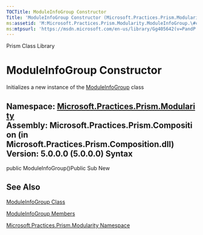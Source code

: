 ```yaml
---
TOCTitle: ModuleInfoGroup Constructor
Title: 'ModuleInfoGroup Constructor (Microsoft.Practices.Prism.Modularity)'
ms:assetid: 'M:Microsoft.Practices.Prism.Modularity.ModuleInfoGroup.\#ctor'
ms:mtpsurl: 'https://msdn.microsoft.com/en-us/library/Gg405642(v=PandP.50)'
---
```


Prism Class Library

ModuleInfoGroup Constructor
===========================

Initializes a new instance of the [ModuleInfoGroup](https://msdn.microsoft.com/t:microsoft.practices.prism.modularity.moduleinfogroup) class

**Namespace:** [Microsoft.Practices.Prism.Modularity](https://msdn.microsoft.com/n:microsoft.practices.prism.modularity)
**Assembly:** Microsoft.Practices.Prism.Composition (in Microsoft.Practices.Prism.Composition.dll) Version: 5.0.0.0 (5.0.0.0)
Syntax
------

<span id="syntaxToggle"></span>public ModuleInfoGroup()Public Sub New

See Also
--------

<span id="seeAlsoToggle"></span>
[ModuleInfoGroup Class](https://msdn.microsoft.com/t:microsoft.practices.prism.modularity.moduleinfogroup)

[ModuleInfoGroup Members](https://msdn.microsoft.com/allmembers.t:microsoft.practices.prism.modularity.moduleinfogroup)

[Microsoft.Practices.Prism.Modularity Namespace](https://msdn.microsoft.com/n:microsoft.practices.prism.modularity)
